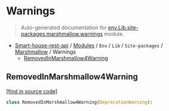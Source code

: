 # Warnings

> Auto-generated documentation for [env.Lib.site-packages.marshmallow.warnings](..\..\..\..\..\env\Lib\site-packages\marshmallow\warnings.py) module.

- [Smart-house-rest-api](..\..\..\..\README.md#description) / [Modules](..\..\..\..\MODULES.md#smart-house-rest-api-modules) / `Env` / `Lib` / `Site-packages` / [Marshmallow](index.md#marshmallow) / Warnings
    - [RemovedInMarshmallow4Warning](#removedinmarshmallow4warning)

## RemovedInMarshmallow4Warning

[[find in source code]](..\..\..\..\..\env\Lib\site-packages\marshmallow\warnings.py#L1)

```python
class RemovedInMarshmallow4Warning(DeprecationWarning):
```

